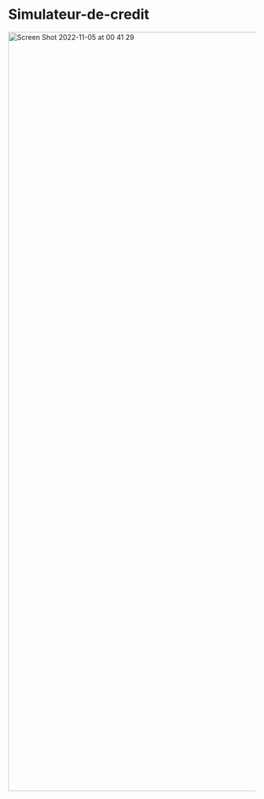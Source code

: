 # Simulateur-de-credit
<img width="1546" alt="Screen Shot 2022-11-05 at 00 41 29" src="https://user-images.githubusercontent.com/68592962/200089806-b322ed1f-9298-4175-9e95-249479c4a6b7.png">
